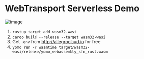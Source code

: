 # WebTransport Serverless Demo

<img alt="image" src="https://user-images.githubusercontent.com/65603/190899824-7c8bb2e4-c26d-4b4a-a3ca-d9a7e4de4d60.png">

1. `rustup target add wasm32-wasi`
1. `cargo build --release --target wasm32-wasi`
1. Get `.env` from http://allegrocloud.io for free
1. `yomo run -r wasmtime target/wasm32-wasi/release/yomo_webassembly_sfn_rust.wasm`
